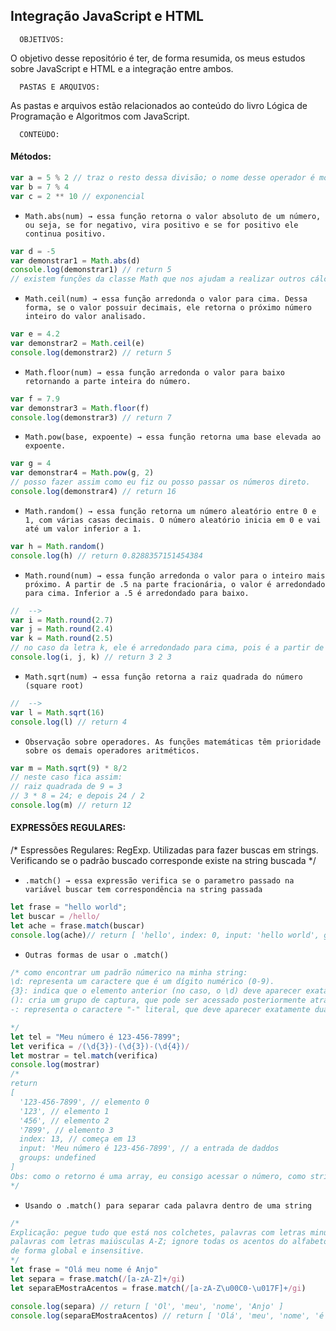 ##  Integração JavaScript e HTML


      OBJETIVOS:

O objetivo desse repositório é ter, de forma resumida, os meus estudos sobre JavaScript e HTML e a integração entre ambos.

      PASTAS E ARQUIVOS:

As pastas e arquivos estão relacionados ao conteúdo do livro Lógica de Programação e Algoritmos com JavaScript.

      CONTEÚDO:
      

#### Métodos:

```js
var a = 5 % 2 // traz o resto dessa divisão; o nome desse operador é módulo ou resto
var b = 7 % 4
var c = 2 ** 10 // exponencial
```

- `Math.abs(num) → essa função retorna o valor absoluto de um número, ou seja, se for negativo, vira positivo e se for positivo ele continua positivo.`
```js 
var d = -5
var demonstrar1 = Math.abs(d)
console.log(demonstrar1) // return 5
// existem funções da classe Math que nos ajudam a realizar outros cálculos como raíz quadrada, seno, cosseno etc.
```

- `Math.ceil(num) → essa função arredonda o valor para cima. Dessa forma, se o valor possuir decimais, ele retorna o próximo número inteiro do valor analisado.`
```js
var e = 4.2
var demonstrar2 = Math.ceil(e)
console.log(demonstrar2) // return 5
```

- `Math.floor(num) → essa função arredonda o valor para baixo retornando a parte inteira do número.`
```js
var f = 7.9
var demonstrar3 = Math.floor(f)
console.log(demonstrar3) // return 7
```


- `Math.pow(base, expoente) → essa função retorna uma base elevada ao expoente.`
```js
var g = 4
var demonstrar4 = Math.pow(g, 2)
// posso fazer assim como eu fiz ou posso passar os números direto. 
console.log(demonstrar4) // return 16
```


- `Math.random() → essa função retorna um número aleatório entre 0 e 1, com várias casas decimais. O número aleatório inicia em 0 e vai até um valor inferior a 1.`
```js
var h = Math.random()
console.log(h) // return 0.8288357151454384
```

- `Math.round(num) → essa função arredonda o valor para o inteiro mais próximo. A partir de .5 na parte fracionária, o valor é arredondado para cima. Inferior a .5 é arredondado para baixo.`
```js
//  -->  
var i = Math.round(2.7)
var j = Math.round(2.4)
var k = Math.round(2.5)
// no caso da letra k, ele é arredondado para cima, pois é a partir de .5
console.log(i, j, k) // return 3 2 3
```

- `Math.sqrt(num) → essa função retorna a raiz quadrada do número (square root)`
```js
//  --> 
var l = Math.sqrt(16)
console.log(l) // return 4
```

- `Observação sobre operadores. As funções matemáticas têm prioridade sobre os demais operadores aritméticos.`
```js
var m = Math.sqrt(9) * 8/2
// neste caso fica assim:
// raiz quadrada de 9 = 3 
// 3 * 8 = 24; e depois 24 / 2
console.log(m) // return 12
```

#### EXPRESSÕES REGULARES:

/* 
Espressões Regulares: RegExp.
Utilizadas para fazer buscas em strings. Verificando se o padrão buscado corresponde existe na string buscada
*/

- `.match() → essa expressão verifica se o parametro passado na variável buscar tem correspondência na string passada`
```js
let frase = "hello world";
let buscar = /hello/
let ache = frase.match(buscar)
console.log(ache)// return [ 'hello', index: 0, input: 'hello world', groups: undefined ] 
```

- `Outras formas de usar o .match()` 
```js
/* como encontrar um padrão númerico na minha string: 
\d: representa um caractere que é um dígito numérico (0-9).
{3}: indica que o elemento anterior (no caso, o \d) deve aparecer exatamente 3 vezes.
(): cria um grupo de captura, que pode ser acessado posteriormente através do método match().
-: representa o caractere "-" literal, que deve aparecer exatamente duas vezes na string.

*/
let tel = "Meu número é 123-456-7899";
let verifica = /(\d{3})-(\d{3})-(\d{4})/
let mostrar = tel.match(verifica)
console.log(mostrar) 
/* 
return 
[
  '123-456-7899', // elemento 0
  '123', // elemento 1
  '456', // elemento 2
  '7899', // elemento 3
  index: 13, // começa em 13
  input: 'Meu número é 123-456-7899', // a entrada de daddos
  groups: undefined
]
Obs: como o retorno é uma array, eu consigo acessar o número, como string, no primeiro elemento.
*/
```

- `Usando o .match() para separar cada palavra dentro de uma string` 
```js
/*
Explicação: pegue tudo que está nos colchetes, palavras com letras minúsculas a-z;
palavras com letras maiúsculas A-Z; ignore todas os acentos do alfabeto latino \u00C0-\u017F; 
de forma global e insensitive. 
*/
let frase = "Olá meu nome é Anjo"
let separa = frase.match(/[a-zA-Z]+/gi)
let separaEMostraAcentos = frase.match(/[a-zA-Z\u00C0-\u017F]+/gi)

console.log(separa) // return [ 'Ol', 'meu', 'nome', 'Anjo' ]
console.log(separaEMostraAcentos) // return [ 'Olá', 'meu', 'nome', 'é', 'Anjo' ]
```